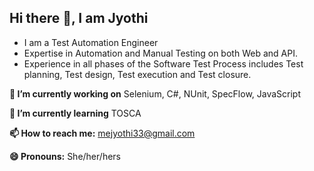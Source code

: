 ## Hi there 👋, I am Jyothi

- I am a Test Automation Engineer
- Expertise in Automation and Manual Testing on both Web and API.
- Experience in all phases of the Software Test Process includes Test planning, Test design, Test execution and Test closure.

**🔭 I’m currently working on** Selenium, C#, NUnit, SpecFlow, JavaScript

**🌱 I’m currently learning** TOSCA

**📫 How to reach me:** mejyothi33@gmail.com

**😄 Pronouns:** She/her/hers

<!---

- 👯 I’m looking to collaborate on ...
- 🤔 I’m looking for help with ...
- 💬 Ask me about ...
- 📫 How to reach me: ...
- ⚡ Fun fact: ...
  
-->

